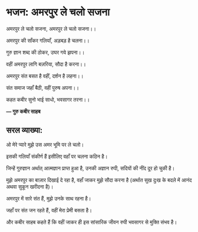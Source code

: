# भजन: अमरपुर ले चलो सजना

अमरपुर ले चलो सजना, अमरपुर ले चलो सजना।।

अमरपुर की साँकर गलियाँ, अड़बड़ है चलना।।

गुरु ज्ञान शब्द की ठोकर, उघर गये झपना।।

वहीं अमरपुर लागि बज़रिया, सौदा है करना।।

अमरपुर संत बसत है वहीं, दर्शन है लहना।।

संत समाज जहाँ बैठी, वहीं पुरुष अपना।।

कहत कबीर सुनो भाई साधो, भवसागर तरना।।

**— गुरु कबीर साहब**

## सरल व्याख्या:

ओ मेरे प्यारे मुझे उस अमर भूमि पर ले चलो।

इसकी गलियाँ संकीर्ण हैं इसीलिए वहाँ पर चलना कठिन है।

जिन्हें गुरुज्ञान अर्थात् आत्मज्ञान प्राप्त हुआ है, उनकी अज्ञान रुपी, सदियों की नींद दूर हो चुकी है।

मुझे अमरपुर का बाज़ार दिखाई दे रहा है, वहाँ जाकर मुझे सौदा करना है (अर्थात सुख दुःख के बदले में आनंद अथवा सुकून खरीदना है)।

अमरपुर में सारे संत हैं, मुझे उनके साथ रहना है।

जहाँ पर संत जन रहते हैं, वहीं मेरा प्रेमी बसता है।

और कबीर साहब कहते हैं कि वहीं जाकर ही इस सांसारिक जीवन रुपी भवसागर से मुक्ति संभव है।
